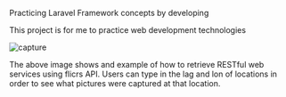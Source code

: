 Practicing Laravel Framework concepts by developing

This project is for me to practice web development technologies



![capture](https://cloud.githubusercontent.com/assets/18133864/25343586/1b41fd06-2942-11e7-8fd6-507c5b2c41d9.JPG)

The above image shows and example of how to retrieve RESTful web services using flicrs API. Users can type in the lag and lon of locations in order to see what pictures were captured at that location.
